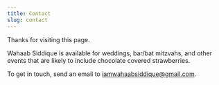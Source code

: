 ```yaml
---
title: Contact
slug: contact
---
```

Thanks for visiting this page.

<!--StartFragment-->



Wahaab Siddique is available for weddings, bar/bat mitzvahs, and other events that are likely to include chocolate covered strawberries.

To get in touch, send an email to [](mailto:michael@mtlynch.io)iamwahaabsiddique@gmail.com.

<!--EndFragment-->
